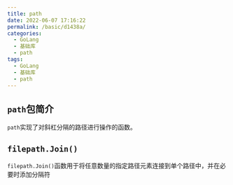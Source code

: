```yaml
---
title: path
date: 2022-06-07 17:16:22
permalink: /basic/d1438a/
categories:
  - GoLang
  - 基础库
  - path
tags:
  - GoLang
  - 基础库
  - path
---
```


## `path`包简介

`path`实现了对斜杠分隔的路径进行操作的函数。

<!-- more -->

## `filepath.Join()`

`filepath.Join()`函数用于将任意数量的指定路径元素连接到单个路径中，并在必要时添加分隔符